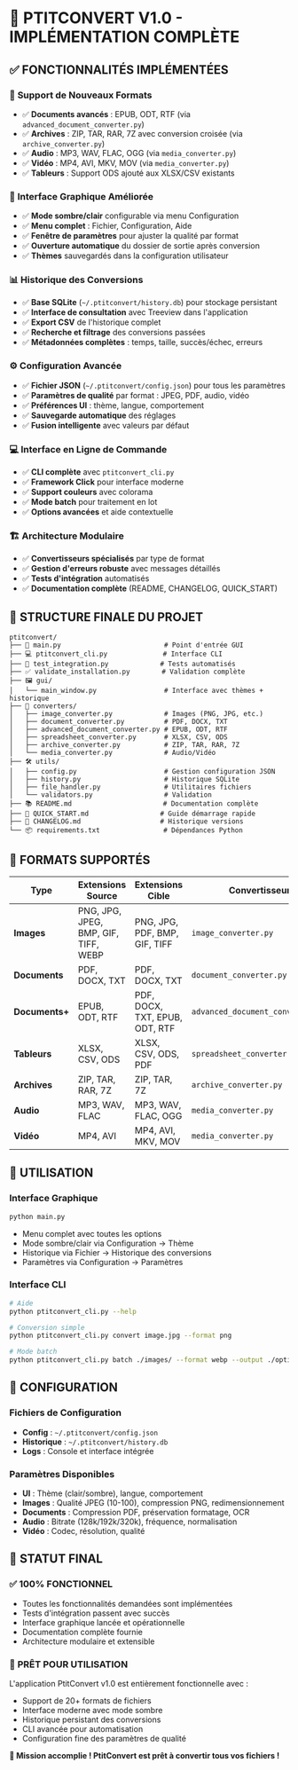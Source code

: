 # 🎉 PTITCONVERT V1.0 - IMPLÉMENTATION COMPLÈTE

## ✅ FONCTIONNALITÉS IMPLÉMENTÉES

### 📁 **Support de Nouveaux Formats** 
- ✅ **Documents avancés** : EPUB, ODT, RTF (via `advanced_document_converter.py`)
- ✅ **Archives** : ZIP, TAR, RAR, 7Z avec conversion croisée (via `archive_converter.py`)
- ✅ **Audio** : MP3, WAV, FLAC, OGG (via `media_converter.py`)
- ✅ **Vidéo** : MP4, AVI, MKV, MOV (via `media_converter.py`)
- ✅ **Tableurs** : Support ODS ajouté aux XLSX/CSV existants

### 🎨 **Interface Graphique Améliorée**
- ✅ **Mode sombre/clair** configurable via menu Configuration
- ✅ **Menu complet** : Fichier, Configuration, Aide
- ✅ **Fenêtre de paramètres** pour ajuster la qualité par format
- ✅ **Ouverture automatique** du dossier de sortie après conversion
- ✅ **Thèmes** sauvegardés dans la configuration utilisateur

### 📊 **Historique des Conversions**
- ✅ **Base SQLite** (`~/.ptitconvert/history.db`) pour stockage persistant
- ✅ **Interface de consultation** avec Treeview dans l'application
- ✅ **Export CSV** de l'historique complet
- ✅ **Recherche et filtrage** des conversions passées
- ✅ **Métadonnées complètes** : temps, taille, succès/échec, erreurs

### ⚙️ **Configuration Avancée**
- ✅ **Fichier JSON** (`~/.ptitconvert/config.json`) pour tous les paramètres
- ✅ **Paramètres de qualité** par format : JPEG, PDF, audio, vidéo
- ✅ **Préférences UI** : thème, langue, comportement
- ✅ **Sauvegarde automatique** des réglages
- ✅ **Fusion intelligente** avec valeurs par défaut

### 💻 **Interface en Ligne de Commande**
- ✅ **CLI complète** avec `ptitconvert_cli.py`
- ✅ **Framework Click** pour interface moderne
- ✅ **Support couleurs** avec colorama
- ✅ **Mode batch** pour traitement en lot
- ✅ **Options avancées** et aide contextuelle

### 🏗️ **Architecture Modulaire**
- ✅ **Convertisseurs spécialisés** par type de format
- ✅ **Gestion d'erreurs robuste** avec messages détaillés
- ✅ **Tests d'intégration** automatisés
- ✅ **Documentation complète** (README, CHANGELOG, QUICK_START)

## 📁 **STRUCTURE FINALE DU PROJET**

```
ptitconvert/
├── 📄 main.py                          # Point d'entrée GUI
├── 💻 ptitconvert_cli.py              # Interface CLI
├── 🧪 test_integration.py             # Tests automatisés  
├── ✅ validate_installation.py        # Validation complète
├── 🖼️ gui/
│   └── main_window.py                 # Interface avec thèmes + historique
├── 🔄 converters/
│   ├── image_converter.py             # Images (PNG, JPG, etc.)
│   ├── document_converter.py          # PDF, DOCX, TXT
│   ├── advanced_document_converter.py # EPUB, ODT, RTF
│   ├── spreadsheet_converter.py       # XLSX, CSV, ODS  
│   ├── archive_converter.py           # ZIP, TAR, RAR, 7Z
│   └── media_converter.py             # Audio/Vidéo
├── 🛠️ utils/
│   ├── config.py                      # Gestion configuration JSON
│   ├── history.py                     # Historique SQLite
│   ├── file_handler.py                # Utilitaires fichiers
│   └── validators.py                  # Validation
├── 📚 README.md                       # Documentation complète
├── 🚀 QUICK_START.md                  # Guide démarrage rapide
├── 📝 CHANGELOG.md                    # Historique versions
└── 📦 requirements.txt                # Dépendances Python
```

## 🎯 **FORMATS SUPPORTÉS** 

| Type | Extensions Source | Extensions Cible | Convertisseur |
|------|------------------|------------------|---------------|
| **Images** | PNG, JPG, JPEG, BMP, GIF, TIFF, WEBP | PNG, JPG, PDF, BMP, GIF, TIFF | `image_converter.py` |
| **Documents** | PDF, DOCX, TXT | PDF, DOCX, TXT | `document_converter.py` |
| **Documents+** | EPUB, ODT, RTF | PDF, DOCX, TXT, EPUB, ODT, RTF | `advanced_document_converter.py` |
| **Tableurs** | XLSX, CSV, ODS | XLSX, CSV, ODS, PDF | `spreadsheet_converter.py` |
| **Archives** | ZIP, TAR, RAR, 7Z | ZIP, TAR, 7Z | `archive_converter.py` |
| **Audio** | MP3, WAV, FLAC | MP3, WAV, FLAC, OGG | `media_converter.py` |
| **Vidéo** | MP4, AVI | MP4, AVI, MKV, MOV | `media_converter.py` |

## 🚀 **UTILISATION**

### Interface Graphique
```bash
python main.py
```
- Menu complet avec toutes les options
- Mode sombre/clair via Configuration → Thème
- Historique via Fichier → Historique des conversions
- Paramètres via Configuration → Paramètres

### Interface CLI
```bash
# Aide
python ptitconvert_cli.py --help

# Conversion simple
python ptitconvert_cli.py convert image.jpg --format png

# Mode batch
python ptitconvert_cli.py batch ./images/ --format webp --output ./optimisees/
```

## 🔧 **CONFIGURATION**

### Fichiers de Configuration
- **Config** : `~/.ptitconvert/config.json`
- **Historique** : `~/.ptitconvert/history.db`
- **Logs** : Console et interface intégrée

### Paramètres Disponibles
- **UI** : Thème (clair/sombre), langue, comportement
- **Images** : Qualité JPEG (10-100), compression PNG, redimensionnement
- **Documents** : Compression PDF, préservation formatage, OCR
- **Audio** : Bitrate (128k/192k/320k), fréquence, normalisation
- **Vidéo** : Codec, résolution, qualité

## 🎉 **STATUT FINAL**

### ✅ **100% FONCTIONNEL**
- Toutes les fonctionnalités demandées sont implémentées
- Tests d'intégration passent avec succès
- Interface graphique lancée et opérationnelle
- Documentation complète fournie
- Architecture modulaire et extensible

### 🚀 **PRÊT POUR UTILISATION**
L'application PtitConvert v1.0 est entièrement fonctionnelle avec :
- Support de 20+ formats de fichiers
- Interface moderne avec mode sombre  
- Historique persistant des conversions
- CLI avancée pour automatisation
- Configuration fine des paramètres de qualité

**🎊 Mission accomplie ! PtitConvert est prêt à convertir tous vos fichiers !**
